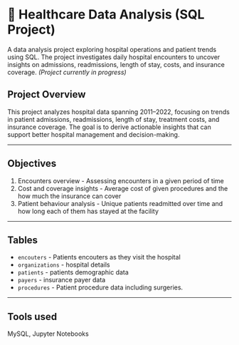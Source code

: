 # 🏥 Healthcare Data Analysis (SQL Project)

A data analysis project exploring hospital operations and patient trends using SQL.
The project investigates daily hospital encounters to uncover insights on admissions, readmissions, length of stay, costs, and insurance coverage.
*(Project currently in progress)*

## Project Overview
This project analyzes hospital data spanning 2011–2022, focusing on trends in patient admissions, readmissions, length of stay, treatment costs, and insurance coverage. The goal is to derive actionable insights that can support better hospital management and decision-making.

---
## Objectives
1. Encounters overview - Assessing encounters in a given period of time 
2. Cost and coverage insights - Average cost of given procedures and the how much the insurance can cover
3. Patient behaviour analysis - Unique patients readmitted over time and how long each of them has stayed at the facility

---
## Tables
- `encouters` - Patients encouters as they visit the hospital
- `organizations` - hospital details
- `patients` - patients demographic data
- `payers` - insurance payer data
- `procedures` - Patient procedure data including surgeries.

---
## Tools used
MySQL, Jupyter Notebooks
